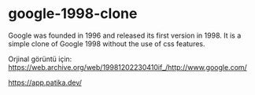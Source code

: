 # google-1998-clone
Google was founded in 1996 and released its first version in 1998. It is a simple clone of Google 1998 without the use of css features.

Orjinal görüntü için: https://web.archive.org/web/19981202230410if_/http://www.google.com/

https://app.patika.dev/
